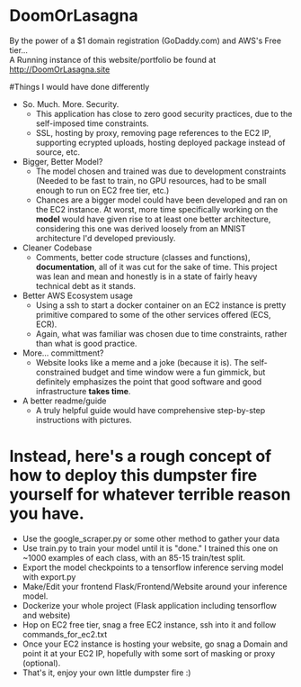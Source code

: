 # DoomOrLasagna

By the power of a $1 domain registration (GoDaddy.com) and AWS's Free tier...<br>
A Running instance of this website/portfolio be found at http://DoomOrLasagna.site <br>

#Things I would have done differently
- So. Much. More. Security.  
  - This application has close to zero good security practices, due to the self-imposed time constraints.
  - SSL, hosting by proxy, removing page references to the EC2 IP, supporting  ecrypted uploads, hosting deployed package instead of source, etc.
- Bigger, Better Model?
  - The model chosen and trained was due to development constraints (Needed to be fast to train, no GPU resources, had to be small enough to run on EC2 free tier, etc.)
  - Chances are a bigger model could have been developed and ran on the EC2 instance.  At worst, more time specifically working on the **model** would have given rise to at least one better architecture, considering this one was derived loosely from an MNIST architecture I'd developed previously.
- Cleaner Codebase
  - Comments, better code structure (classes and functions), **documentation**, all of it was cut for the sake of time.  This project was lean and mean and honestly is in a state of fairly heavy technical debt as it stands.
- Better AWS Ecosystem usage
  - Using a ssh to start a docker container on an EC2 instance is pretty primitive compared to some of the other services offered (ECS, ECR).  
  - Again, what was familiar was chosen due to time constraints, rather than what is good practice.
- More... committment?
  - Website looks like a meme and a joke (because it is).  The self-constrained budget and time window were a fun gimmick, but definitely emphasizes the point that good software and good infrastructure **takes time**.  
- A better readme/guide
  - A truly helpful guide would have comprehensive step-by-step instructions with pictures.
  
# Instead, here's a rough concept of how to deploy this dumpster fire yourself for whatever terrible reason you have.
  - Use the google_scraper.py or some other method to gather your data
  - Use train.py to train your model until it is "done."  I trained this one on ~1000 examples of each class, with an 85-15 train/test split.
  - Export the model checkpoints to a tensorflow inference serving model with export.py
  - Make/Edit your frontend Flask/Frontend/Website around your inference model.
  - Dockerize your whole project (Flask application including tensorflow and website)
  - Hop on EC2 free tier, snag a free EC2 instance, ssh into it and follow commands_for_ec2.txt
  - Once your EC2 instance is hosting your website, go snag a Domain and point it at your EC2 IP, hopefully with some sort of masking or proxy (optional).
  - That's it, enjoy your own little dumpster fire :)
  


    